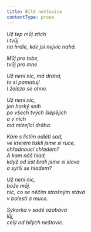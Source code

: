 ```yaml
---
title: Bílé neštovice
contentType: prose
---
```


_Už tep můj ztich  
i tvůj  
na hrdle, kde jsi nejvíc nahá._

_Můj pro tebe,  
tvůj pro mne._

_Už není nic, má drahá,  
to si pamatuj!  
I železo se ohne._

_Už není nic,  
jen horký sníh  
po všech tvých šlépějích  
a v nich  
má mizející dráha._

_Kam s listím odlétl sad,  
ve kterém tiskli jsme si ruce,  
chřadnoucí chladem?  
A kam náš hlad,  
když od úst brali jsme si slova  
a sytili se hladem?_

_Už není nic,  
bože můj,  
nic, co se něčím strašným stává  
v bolesti a muce._

_Sýkorka v sadě ozobává  
lůj,  
celý od bílých neštovic._
